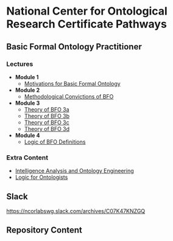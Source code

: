 # National Center for Ontological Research Certificate Pathways

## Basic Formal Ontology Practitioner

### Lectures

* **Module 1**
  - [Motivations for Basic Formal Ontology](https://www.youtube.com/watch?v=UVR1_WsGXMQ)
* **Module 2**
  - [Methodological Convictions of BFO]()
* **Module 3**
  - [Theory of BFO 3a]()
  - [Theory of BFO 3b]()
  - [Theory of BFO 3c]()
  - [Theory of BFO 3d]()
* **Module 4**
  - [Logic of BFO Definitions]()

### Extra Content
  - [Intelligence Analysis and Ontology Engineering](https://github.com/Applied-Ontology-Education/Ontology-and-Intel-Analysis-Fall-2024/tree/main)
  - [Logic for Ontologists](https://github.com/Applied-Ontology-Education/Logic-for-Ontologists-Fall-2024)

## Slack

https://ncorlabswg.slack.com/archives/C07K47KNZGQ

## Repository Content

